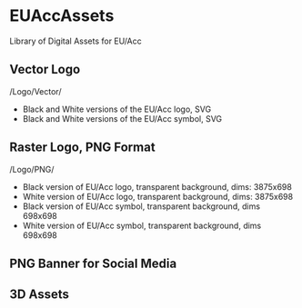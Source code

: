 # EUAccAssets
Library of Digital Assets for EU/Acc

## Vector Logo
/Logo/Vector/
- Black and White versions of the EU/Acc logo, SVG
- Black and White versions of the EU/Acc symbol, SVG

## Raster Logo, PNG Format
/Logo/PNG/
- Black version of EU/Acc logo, transparent background, dims: 3875x698
- White version of EU/Acc logo, transparent background, dims: 3875x698
- Black version of EU/Acc symbol, transparent background, dims  698x698
- White version of EU/Acc symbol, transparent background, dims  698x698

## PNG Banner for Social Media

## 3D Assets
